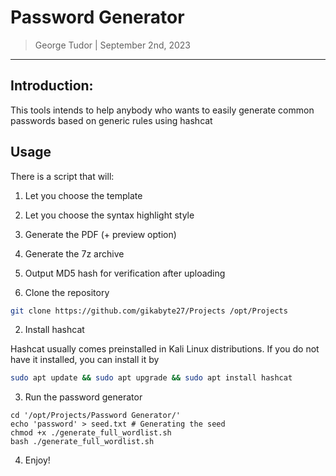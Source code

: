 # Password Generator

> George Tudor | September 2nd, 2023

----------------------------

## Introduction:

This tools intends to help anybody who wants to easily generate common passwords
based on generic rules using hashcat

## Usage

There is a script that will:

1. Let you choose the template
2. Let you choose the syntax highlight style
3. Generate the PDF (+ preview option)
4. Generate the 7z archive
5. Output MD5 hash for verification after uploading

1. Clone the repository

```bash
git clone https://github.com/gikabyte27/Projects /opt/Projects
```

2. Install hashcat

Hashcat usually comes preinstalled in Kali Linux distributions. If you do not have it
installed, you can install it by

```bash
sudo apt update && sudo apt upgrade && sudo apt install hashcat
```

3. Run the password generator

```basch
cd '/opt/Projects/Password Generator/'
echo 'password' > seed.txt # Generating the seed
chmod +x ./generate_full_wordlist.sh
bash ./generate_full_wordlist.sh
```
4. Enjoy!
